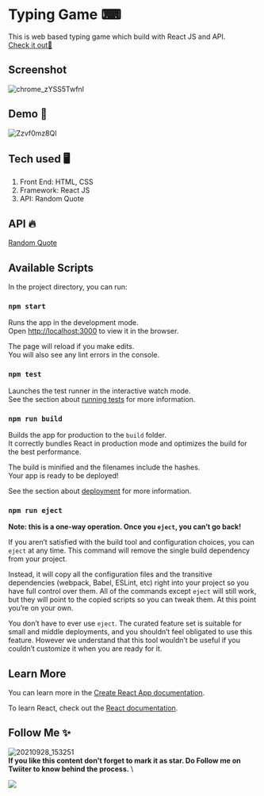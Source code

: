 # Typing Game ⌨
This is web based typing game which build with React JS and API.\
[Check it out🚀](https://test-typ.herokuapp.com/)

## Screenshot
![chrome_zYSS5Twfnl](https://user-images.githubusercontent.com/78084828/134755971-a10f7b06-4c49-47b9-a2f8-df4f39c5176f.png)

## Demo 🚀
![Zzvf0mz8Ql](https://user-images.githubusercontent.com/78084828/134756024-1155a632-2bb7-496c-a2fb-04b9c4e9fafa.gif)


## Tech used 🖥
1. Front End: HTML, CSS
2. Framework: React JS
3. API: Random Quote

## API 🔥
[Random Quote](http://api.quotable.io/random)

## Available Scripts

In the project directory, you can run:

### `npm start`

Runs the app in the development mode.\
Open [http://localhost:3000](http://localhost:3000) to view it in the browser.

The page will reload if you make edits.\
You will also see any lint errors in the console.

### `npm test`

Launches the test runner in the interactive watch mode.\
See the section about [running tests](https://facebook.github.io/create-react-app/docs/running-tests) for more information.

### `npm run build`

Builds the app for production to the `build` folder.\
It correctly bundles React in production mode and optimizes the build for the best performance.

The build is minified and the filenames include the hashes.\
Your app is ready to be deployed!

See the section about [deployment](https://facebook.github.io/create-react-app/docs/deployment) for more information.

### `npm run eject`

**Note: this is a one-way operation. Once you `eject`, you can’t go back!**

If you aren’t satisfied with the build tool and configuration choices, you can `eject` at any time. This command will remove the single build dependency from your project.

Instead, it will copy all the configuration files and the transitive dependencies (webpack, Babel, ESLint, etc) right into your project so you have full control over them. All of the commands except `eject` will still work, but they will point to the copied scripts so you can tweak them. At this point you’re on your own.

You don’t have to ever use `eject`. The curated feature set is suitable for small and middle deployments, and you shouldn’t feel obligated to use this feature. However we understand that this tool wouldn’t be useful if you couldn’t customize it when you are ready for it.

## Learn More

You can learn more in the [Create React App documentation](https://facebook.github.io/create-react-app/docs/getting-started).

To learn React, check out the [React documentation](https://reactjs.org/).

## Follow Me ✨
![20210928_153251](https://user-images.githubusercontent.com/78084828/135317183-c83acb93-1c68-4def-8f1e-b3d1dedfc9a7.jpg) \
**If you like this content don't forget to mark it as star. Do Follow me on Twiiter to know behind the process.** \

[![](https://img.shields.io/twitter/follow/imaashish_?style=social)](https://twitter.com/imaashish_)

